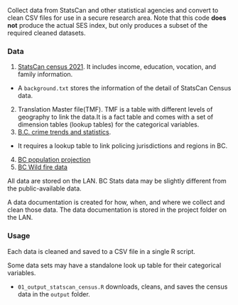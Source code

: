 
Collect data from StatsCan and other statistical agencies and convert to clean CSV files for use in a secure research area. Note that this code **does not** produce the actual SES index, but only produces a subset of the required cleaned datasets.



### Data

1. [StatsCan census 2021](https://www12.statcan.gc.ca/census-recensement/2021/dp-pd/index-eng.cfm). It includes income, education, vocation, and family information. 
  * A `background.txt` stores the information of the detail of StatsCan Census data.
2. Translation Master file(TMF). TMF is a table with different levels of geography to link the data.It is a fact table and comes with a set of dimension tables (lookup tables) for the categorical variables.  
3. [B.C. crime trends and statistics](https://www2.gov.bc.ca/gov/content/justice/criminal-justice/policing-in-bc/publications-statistics-legislation/crime-police-resource-statistics). 
 * It requires a lookup table to link policing jurisdictions and regions in BC. 
4. [BC population projection](https://bcstats.shinyapps.io/popApp/)
5. [BC Wild fire data](https://www2.gov.bc.ca/gov/content/safety/wildfire-status/about-bcws/wildfire-statistics/wildfire-averages)

All data are stored on the LAN. BC Stats data may be slightly different from the public-available data.  

A data documentation is created for how, when, and where we collect and clean those data. The data documentation is stored in the project folder on the LAN.

### Usage

Each data is cleaned and saved to a CSV file in a single R script. 

Some data sets may have a standalone look up table for their categorical variables. 

* `01_output_statscan_census.R` downloads, cleans, and saves the census data in the `output` folder. 


